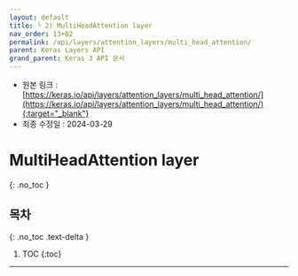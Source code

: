 ```yaml
---
layout: default
title: └ 2) MultiHeadAttention layer
nav_order: 13+02
permalink: /api/layers/attention_layers/multi_head_attention/
parent: Keras Layers API
grand_parent: Keras 3 API 문서
---
```


* 원본 링크 : [https://keras.io/api/layers/attention_layers/multi_head_attention/](https://keras.io/api/layers/attention_layers/multi_head_attention/){:target="_blank"}
* 최종 수정일 : 2024-03-29

# MultiHeadAttention layer
{: .no_toc }

## 목차
{: .no_toc .text-delta }

1. TOC
{:toc}

---
